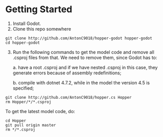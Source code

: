 # Getting Started
1. Install Godot.
2. Clone this repo somewhere
```
git clone http://github.com/AntonC9018/hopper-godot hopper-godot
cd hopper-godot
```
3. Run the following commands to get the model code and remove all .csproj files from that. We need to remove them, since Godot has to:
    
    a. have a root .csproj and if we have nested .csproj in this case, they generate errors because of assembly redefinitions; 
    
    b. compile with dotnet 4.7.2, while in the model the version 4.5 is specified;  
```
git clone http://github.com/AntonC9018/hopper.cs Hopper
rm Hopper/*/*.csproj
```


To get the latest model code, do:
```
cd Hopper
git pull origin master
rm */*.csproj
```